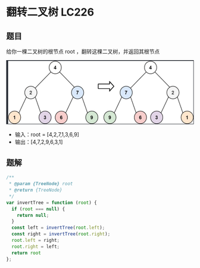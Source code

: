 # 翻转二叉树 LC226

## 题目
给你一棵二叉树的根节点 root ，翻转这棵二叉树，并返回其根节点

![img](/img/tree226.png)

* 输入：root = [4,2,7,1,3,6,9]
* 输出：[4,7,2,9,6,3,1]

## 题解
```javascript
/**
 * @param {TreeNode} root
 * @return {TreeNode}
 */
var invertTree = function (root) {
  if (root === null) {
    return null;
  }
  const left = invertTree(root.left);
  const right = invertTree(root.right);
  root.left = right;
  root.right = left;
  return root
};
```
